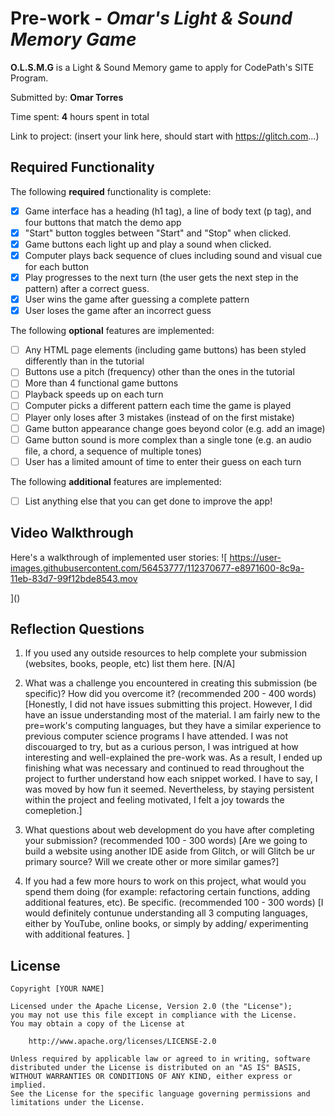 # Pre-work - *Omar's Light & Sound Memory Game*

**O.L.S.M.G** is a Light & Sound Memory game to apply for CodePath's SITE Program. 

Submitted by: **Omar Torres**

Time spent: **4** hours spent in total

Link to project: (insert your link here, should start with https://glitch.com...)

## Required Functionality

The following **required** functionality is complete:

* [x] Game interface has a heading (h1 tag), a line of body text (p tag), and four buttons that match the demo app
* [x] "Start" button toggles between "Start" and "Stop" when clicked. 
* [x] Game buttons each light up and play a sound when clicked. 
* [x] Computer plays back sequence of clues including sound and visual cue for each button
* [x] Play progresses to the next turn (the user gets the next step in the pattern) after a correct guess. 
* [x] User wins the game after guessing a complete pattern
* [x] User loses the game after an incorrect guess

The following **optional** features are implemented:

* [ ] Any HTML page elements (including game buttons) has been styled differently than in the tutorial
* [ ] Buttons use a pitch (frequency) other than the ones in the tutorial
* [ ] More than 4 functional game buttons
* [ ] Playback speeds up on each turn
* [ ] Computer picks a different pattern each time the game is played
* [ ] Player only loses after 3 mistakes (instead of on the first mistake)
* [ ] Game button appearance change goes beyond color (e.g. add an image)
* [ ] Game button sound is more complex than a single tone (e.g. an audio file, a chord, a sequence of multiple tones)
* [ ] User has a limited amount of time to enter their guess on each turn

The following **additional** features are implemented:

- [ ] List anything else that you can get done to improve the app!

## Video Walkthrough

Here's a walkthrough of implemented user stories:
![
https://user-images.githubusercontent.com/56453777/112370677-e8971600-8c9a-11eb-83d7-99f12bde8543.mov

]()


## Reflection Questions
1. If you used any outside resources to help complete your submission (websites, books, people, etc) list them here. 
[N/A]

2. What was a challenge you encountered in creating this submission (be specific)? How did you overcome it? (recommended 200 - 400 words) 
[Honestly, I did not have issues submitting this project. However, I did have an issue understanding most of the material. I am fairly new to the pre=work's computing languages, but they have a similar experience to previous computer science programs I have attended. I was not discouarged to try, but as a curious person, I was intrigued at how interesting and well-explained the pre-work was. As a result, I ended up finishing what was necessary and continued to read throughout the project to further understand how each snippet worked. I have to say, I was moved by how fun it seemed. Nevertheless, by staying persistent within the project and feeling motivated, I felt a joy towards the comepletion.]

3. What questions about web development do you have after completing your submission? (recommended 100 - 300 words) 
[Are we going to build a website using another IDE aside from Glitch, or will Glitch be ur primary source?
Will we create other or more similar games?]

4. If you had a few more hours to work on this project, what would you spend them doing (for example: refactoring certain functions, adding additional features, etc). Be specific. (recommended 100 - 300 words) 
[I would definitely contunue understanding all 3 computing languages, either by YouTube, online books, or simply by adding/ experimenting with additional features. ]



## License

    Copyright [YOUR NAME]

    Licensed under the Apache License, Version 2.0 (the "License");
    you may not use this file except in compliance with the License.
    You may obtain a copy of the License at

        http://www.apache.org/licenses/LICENSE-2.0

    Unless required by applicable law or agreed to in writing, software
    distributed under the License is distributed on an "AS IS" BASIS,
    WITHOUT WARRANTIES OR CONDITIONS OF ANY KIND, either express or implied.
    See the License for the specific language governing permissions and
    limitations under the License.
